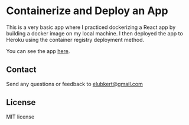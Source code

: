 # Containerize and Deploy an App 

This is a very basic app where I practiced dockerizing a React app by building a docker image on my local machine. I then deployed the app to Heroku using the container registry deployment method.

You can see the app [here](https://contdeplapp.herokuapp.com/).

## Contact 
Send any questions or feedback to elubkert@gmail.com

## License
MIT license
